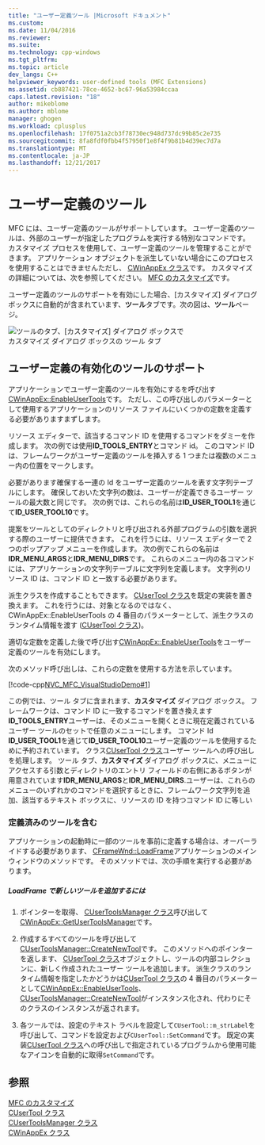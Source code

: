 ```yaml
---
title: "ユーザー定義ツール |Microsoft ドキュメント"
ms.custom: 
ms.date: 11/04/2016
ms.reviewer: 
ms.suite: 
ms.technology: cpp-windows
ms.tgt_pltfrm: 
ms.topic: article
dev_langs: C++
helpviewer_keywords: user-defined tools (MFC Extensions)
ms.assetid: cb887421-78ce-4652-bc67-96a53984ccaa
caps.latest.revision: "18"
author: mikeblome
ms.author: mblome
manager: ghogen
ms.workload: cplusplus
ms.openlocfilehash: 17f0751a2cb3f78730ec948d737dc99b85c2e735
ms.sourcegitcommit: 8fa8fdf0fbb4f57950f1e8f4f9b81b4d39ec7d7a
ms.translationtype: MT
ms.contentlocale: ja-JP
ms.lasthandoff: 12/21/2017
---
```

# <a name="user-defined-tools"></a>ユーザー定義のツール
MFC には、ユーザー定義のツールがサポートしています。 ユーザー定義のツールは、外部のユーザーが指定したプログラムを実行する特別なコマンドです。 カスタマイズ プロセスを使用して、ユーザー定義のツールを管理することができます。 アプリケーション オブジェクトを派生していない場合にこのプロセスを使用することはできませんただし、 [CWinAppEx クラス](../mfc/reference/cwinappex-class.md)です。 カスタマイズの詳細については、次を参照してください。 [MFC のカスタマイズ](../mfc/customization-for-mfc.md)です。  
  
 ユーザー定義のツールのサポートを有効にした場合、[カスタマイズ] ダイアログ ボックスに自動的が含まれています、**ツール**タブです。次の図は、**ツール**ページ。  
  
 ![ツールのタブ、[カスタマイズ] ダイアログ ボックスで](../mfc/media/custdialogboxtoolstab.png "custdialogboxtoolstab")  
カスタマイズ ダイアログ ボックスの ツール タブ  
  
## <a name="enabling-user-defined-tools-support"></a>ユーザー定義の有効化のツールのサポート  
 アプリケーションでユーザー定義のツールを有効にするを呼び出す[CWinAppEx::EnableUserTools](../mfc/reference/cwinappex-class.md#enableusertools)です。 ただし、この呼び出しのパラメーターとして使用するアプリケーションのリソース ファイルにいくつかの定数を定義する必要がありますまずします。  
  
 リソース エディターで、該当するコマンド ID を使用するコマンドをダミーを作成します。 次の例では使用**ID_TOOLS_ENTRY**とコマンド id。 このコマンド ID は、フレームワークがユーザー定義のツールを挿入する 1 つまたは複数のメニュー内の位置をマークします。  
  
 必要があります確保する一連の Id をユーザー定義のツールを表す文字列テーブルにします。 確保しておいた文字列の数は、ユーザーが定義できるユーザー ツールの最大数と同じです。 次の例では、これらの名前は**ID_USER_TOOL1**を通じて**ID_USER_TOOL10**です。  
  
 提案をツールとしてのディレクトリと呼び出される外部プログラムの引数を選択する際のユーザーに提供できます。 これを行うには、リソース エディターで 2 つのポップアップ メニューを作成します。 次の例でこれらの名前は**IDR_MENU_ARGS**と**IDR_MENU_DIRS**です。 これらのメニュー内の各コマンドには、アプリケーションの文字列テーブルに文字列を定義します。 文字列のリソース ID は、コマンド ID と一致する必要があります。  
  
 派生クラスを作成することもできます。 [CUserTool クラス](../mfc/reference/cusertool-class.md)を既定の実装を置き換えます。 これを行うには、対象となるのではなく、CWinAppEx::EnableUserTools の 4 番目のパラメーターとして、派生クラスのランタイム情報を渡す ([CUserTool クラス](../mfc/reference/cusertool-class.md))。  
  
 適切な定数を定義した後で呼び出す[CWinAppEx::EnableUserTools](../mfc/reference/cwinappex-class.md#enableusertools)をユーザー定義のツールを有効にします。  
  
 次のメソッド呼び出しは、これらの定数を使用する方法を示しています。  
  
 [!code-cpp[NVC_MFC_VisualStudioDemo#1](../mfc/codesnippet/cpp/user-defined-tools_1.cpp)]  
  
 この例では、ツール タブに含まれます、**カスタマイズ** ダイアログ ボックス。 フレームワークは、コマンド ID に一致するコマンドを置き換えます**ID_TOOLS_ENTRY**ユーザーは、そのメニューを開くときに現在定義されているユーザー ツールのセットで任意のメニューにします。 コマンド Id **ID_USER_TOOL1**を通じて**ID_USER_TOOL10**ユーザー定義のツールを使用するために予約されています。 クラス[CUserTool クラス](../mfc/reference/cusertool-class.md)ユーザー ツールへの呼び出しを処理します。 ツール タブ、**カスタマイズ** ダイアログ ボックスに、メニューにアクセスする引数とディレクトリのエントリ フィールドの右側にあるボタンが用意されています**IDR_MENU_ARGS**と**IDR_MENU_DIRS**.ユーザーは、これらのメニューのいずれかのコマンドを選択するときに、フレームワーク文字列を追加、該当するテキスト ボックスに、リソースの ID を持つコマンド ID に等しい  
  
### <a name="including-predefined-tools"></a>定義済みのツールを含む  
 アプリケーションの起動時に一部のツールを事前に定義する場合は、オーバーライドする必要があります、 [CFrameWnd::LoadFrame](../mfc/reference/cframewnd-class.md#loadframe)アプリケーションのメイン ウィンドウのメソッドです。 そのメソッドでは、次の手順を実行する必要があります。  
  
##### <a name="to-add-new-tools-in-loadframe"></a>LoadFrame で新しいツールを追加するには  
  
1.  ポインターを取得、 [CUserToolsManager クラス](../mfc/reference/cusertoolsmanager-class.md)呼び出して[CWinAppEx::GetUserToolsManager](../mfc/reference/cwinappex-class.md#getusertoolsmanager)です。  
  
2.  作成するすべてのツールを呼び出して[CUserToolsManager::CreateNewTool](../mfc/reference/cusertoolsmanager-class.md#createnewtool)です。 このメソッドへのポインターを返します、 [CUserTool クラス](../mfc/reference/cusertool-class.md)オブジェクトし、ツールの内部コレクションに、新しく作成されたユーザー ツールを追加します。 派生クラスのランタイム情報を指定したかどうかは[CUserTool クラス](../mfc/reference/cusertool-class.md)の 4 番目のパラメーターとして[CWinAppEx::EnableUserTools](../mfc/reference/cwinappex-class.md#enableusertools)、 [CUserToolsManager::CreateNewTool](../mfc/reference/cusertoolsmanager-class.md#createnewtool)がインスタンス化され、代わりにそのクラスのインスタンスが返されます。  
  
3.  各ツールでは、設定のテキスト ラベルを設定して`CUserTool::m_strLabel`を呼び出して、コマンドを設定および`CUserTool::SetCommand`です。 既定の実装[CUserTool クラス](../mfc/reference/cusertool-class.md)への呼び出しで指定されているプログラムから使用可能なアイコンを自動的に取得`SetCommand`です。  
  
## <a name="see-also"></a>参照  
 [MFC のカスタマイズ](../mfc/customization-for-mfc.md)   
 [CUserTool クラス](../mfc/reference/cusertool-class.md)   
 [CUserToolsManager クラス](../mfc/reference/cusertoolsmanager-class.md)   
 [CWinAppEx クラス](../mfc/reference/cwinappex-class.md)




